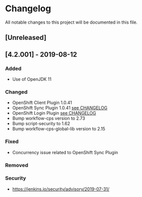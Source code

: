 # Changelog
All notable changes to this project will be documented in this file.

## [Unreleased]

## [4.2.001] - 2019-08-12
### Added
- Use of OpenJDK 11

### Changed
- OpenShift Client Plugin 1.0.41
- OpenShift Sync Plugin 1.0.41 [see CHANGELOG](https://github.com/openshift/jenkins-sync-plugin/blob/master/CHANGELOG.md)
- OpenShift Login Plugin [see CHANGELOG](https://github.com/openshift/jenkins-login-plugin/blob/master/CHANGELOG.md)
- Bump workflow-cps version to 2.73
- Bump script-security to 1.62
- Bump workflow-cps-global-lib version to 2.15

### Fixed
- Concurrency issue related to OpenShift Sync Plugin

### Removed

### Security
- https://jenkins.io/security/advisory/2019-07-31/


